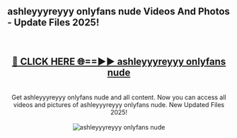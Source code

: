 <h2>ashleyyyreyyy onlyfans nude Videos And Photos - Update Files 2025!</h2>
<br>
<div align="center">
<h2><a href="https://linkcuts.com/hfmhzwbr" rel="nofollow">🔴 CLICK HERE 🌐==►► ashleyyyreyyy onlyfans nude</a></h2>
<br>
Get ashleyyyreyyy onlyfans nude and all content. Now you can access all videos and pictures of ashleyyyreyyy onlyfans nude. New Updated Files 2025!
<br>
<br>
<a href="https://linkcuts.com/hfmhzwbr" rel="nofollow" data-target="animated-image.originalLink"><img src="https://i.ibb.co.com/WyWwxjT/player-gif2.gif" alt="ashleyyyreyyy onlyfans nude" style="max-width: 100%; display: inline-block;" data-target="animated-image.originalImage"></a>
</div>
<br>